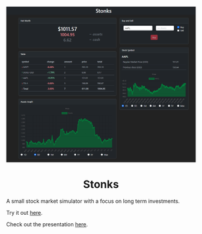 <div align="center">

![](images/Screenshot.png)

# Stonks

</div>

A small stock market simulator with a
focus on long term investments.

Try it out [here](https://alunity.github.io/stonks/).

Check out the presentation [here](https://github.com/alunity/stonks/issues/2).
